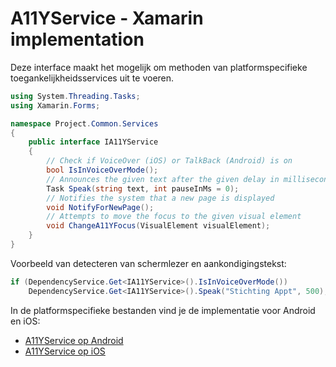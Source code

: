 # A11YService - Xamarin implementation

Deze interface maakt het mogelijk om methoden van platformspecifieke toegankelijkheidsservices uit te voeren.

```csharp
using System.Threading.Tasks;
using Xamarin.Forms;

namespace Project.Common.Services
{
    public interface IA11YService
    {
        // Check if VoiceOver (iOS) or TalkBack (Android) is on
        bool IsInVoiceOverMode();
        // Announces the given text after the given delay in milliseconds
        Task Speak(string text, int pauseInMs = 0);
        // Notifies the system that a new page is displayed
        void NotifyForNewPage();
        // Attempts to move the focus to the given visual element
        void ChangeA11YFocus(VisualElement visualElement);
    }
}
```

Voorbeeld van detecteren van schermlezer en aankondigingstekst:

```csharp
if (DependencyService.Get<IA11YService>().IsInVoiceOverMode())
    DependencyService.Get<IA11YService>().Speak("Stichting Appt", 500);
```

In de platformspecifieke bestanden vind je de implementatie voor Android en iOS:

* [A11YService op Android](./A11YService_Android.md)
* [A11YService op iOS](./A11YService_iOS.md)
